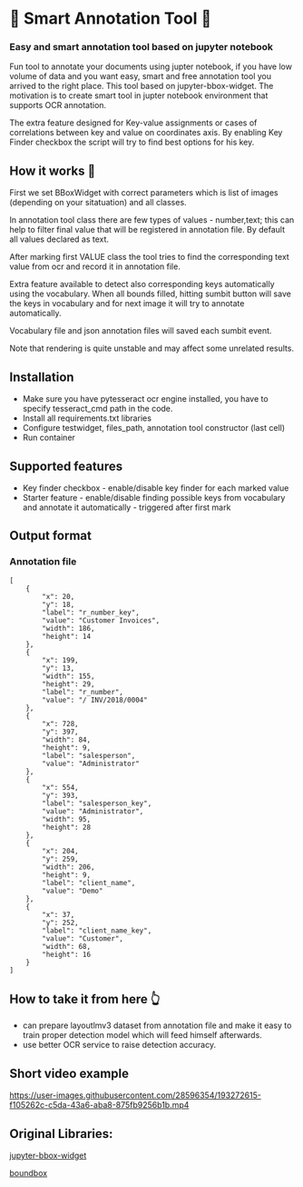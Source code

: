 # :wave: Smart Annotation Tool :wave:
### Easy and smart annotation tool based on jupyter notebook 

Fun tool to annotate your documents using jupter notebook, if you have low volume of data and you want easy, smart and free annotation tool you arrived to the right place. This tool based on jupyter-bbox-widget.
The motivation is to create smart tool in jupter notebook environment that supports OCR annotation.

The extra feature designed for Key-value assignments or cases of correlations between key and value on coordinates axis.
By enabling Key Finder checkbox the script will try to find best options for his key.


## How it works :vulcan_salute:
First we set BBoxWidget with correct parameters which is list of images (depending on your sitatuation) and all classes.

In annotation tool class there are few types of values - number,text; this can help to filter final value that will be registered in annotation file.
By default all values declared as text.

After marking first VALUE class the tool tries to find the corresponding text value from ocr and record it in annotation file.

Extra feature available to detect also corresponding keys automatically using the vocabulary. 
When all bounds filled, hitting sumbit button will save the keys in vocabulary and for next image it will try to annotate automatically.

Vocabulary file and json annotation files will saved each sumbit event.

Note that rendering is quite unstable and may affect some unrelated results.

## Installation
- Make sure you have pytesseract ocr engine installed, you have to specify tesseract_cmd path in the code.
- Install all requirements.txt libraries 
- Configure testwidget, files_path, annotation tool constructor (last cell)
- Run container  

## Supported features
- Key finder checkbox - enable/disable key finder for each marked value
- Starter feature - enable/disable finding possible keys from vocabulary and annotate it automatically - triggered after first mark

## Output format
### Annotation file
```
[
    {
        "x": 20,
        "y": 18,
        "label": "r_number_key",
        "value": "Customer Invoices",
        "width": 186,
        "height": 14
    },
    {
        "x": 199,
        "y": 13,
        "width": 155,
        "height": 29,
        "label": "r_number",
        "value": "/ INV/2018/0004"
    },
    {
        "x": 728,
        "y": 397,
        "width": 84,
        "height": 9,
        "label": "salesperson",
        "value": "Administrator"
    },
    {
        "x": 554,
        "y": 393,
        "label": "salesperson_key",
        "value": "Administrator",
        "width": 95,
        "height": 28
    },
    {
        "x": 204,
        "y": 259,
        "width": 206,
        "height": 9,
        "label": "client_name",
        "value": "Demo"
    },
    {
        "x": 37,
        "y": 252,
        "label": "client_name_key",
        "value": "Customer",
        "width": 68,
        "height": 16
    }
]
```


## How to take it from here :point_up_2:
- can prepare layoutlmv3 dataset from annotation file and make it easy to train proper detection model which will feed himself afterwards.
- use better OCR service to raise detection accuracy.


## Short video example
https://user-images.githubusercontent.com/28596354/193272615-f105262c-c5da-43a6-aba8-875fb9256b1b.mp4

## Original Libraries:

[jupyter-bbox-widget](https://github.com/gereleth/jupyter-bbox-widget)

[boundbox](https://github.com/akash1729/boundbox)

